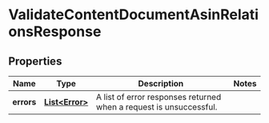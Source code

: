 
# ValidateContentDocumentAsinRelationsResponse

## Properties
Name | Type | Description | Notes
------------ | ------------- | ------------- | -------------
**errors** | [**List&lt;Error&gt;**](Error.md) | A list of error responses returned when a request is unsuccessful. | 



